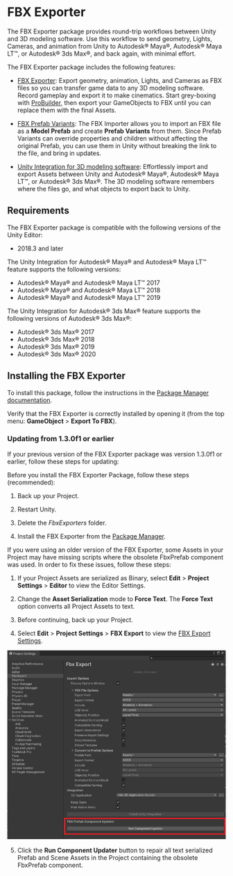 # FBX Exporter 

The FBX Exporter package provides round-trip workflows between Unity and 3D modeling software. Use this workflow to send geometry, Lights, Cameras, and animation from Unity to Autodesk® Maya®, Autodesk® Maya LT™, or Autodesk® 3ds Max®, and back again, with minimal effort.

The FBX Exporter package includes the following features:

* [FBX Exporter](exporting.md): Export geometry, animation, Lights, and Cameras as FBX files so you can transfer game data to any 3D modeling software. Record gameplay and export it to make cinematics. Start grey-boxing with [ProBuilder](https://docs.unity3d.com/Packages/com.unity.probuilder@latest/), then export your GameObjects to FBX until you can replace them with the final Assets.

* [FBX Prefab Variants](prefabs.md): The FBX Importer allows you to import an FBX file as a **Model Prefab** and create **Prefab Variants** from them. Since Prefab Variants can override properties and children without affecting the original Prefab, you can use them in Unity without breaking the link to the file, and bring in updates.
	
* [Unity Integration for 3D modeling software](integration.md): Effortlessly import and export Assets between Unity and Autodesk® Maya®, Autodesk® Maya LT™, or Autodesk® 3ds Max®. The 3D modeling software remembers where the files go, and what objects to export back to Unity.

## Requirements

The FBX Exporter package is compatible with the following versions of the Unity Editor:

* 2018.3 and later

The Unity Integration for Autodesk® Maya® and Autodesk® Maya LT™ feature supports the following versions:

* Autodesk® Maya® and Autodesk® Maya LT™ 2017
* Autodesk® Maya® and Autodesk® Maya LT™ 2018
* Autodesk® Maya® and Autodesk® Maya LT™ 2019

The Unity Integration for Autodesk® 3ds Max® feature supports the following versions of Autodesk® 3ds Max®:

* Autodesk® 3ds Max® 2017
* Autodesk® 3ds Max® 2018
* Autodesk® 3ds Max® 2019
* Autodesk® 3ds Max® 2020

<a name="Repairs_1_3_0f_1"></a>
## Installing the FBX Exporter

To install this package, follow the instructions in the [Package Manager documentation](https://docs.unity3d.com/Manual/upm-ui-install.html).

Verify that the FBX Exporter is correctly installed by opening it (from the top menu: **GameObject** > **Export To FBX**).

### Updating from 1.3.0f1 or earlier

If your previous version of the FBX Exporter package was version 1.3.0f1 or earlier, follow these steps for updating:

Before you install the FBX Exporter Package, follow these steps (recommended):

1. Back up your Project.

2. Restart Unity.

3. Delete the *FbxExporters* folder.

4. Install the FBX Exporter from the [Package Manager](https://docs.unity3d.com/Manual/upm-ui-install.html).

If you were using an older version of the FBX Exporter, some Assets in your Project may have missing scripts where the obsolete FbxPrefab component was used. In order to fix these issues, follow these steps: 

1. If your Project Assets are serialized as Binary, select __Edit__ > __Project Settings__ > __Editor__ to view the Editor Settings. 

2. Change the __Asset Serialization__ mode to __Force Text__. The __Force Text__ option converts all Project Assets to text.

3. Before continuing, back up your Project.

4. Select __Edit__ > __Project Settings__ > __FBX Export__ to view the [FBX Export Settings](options.md).

  ![Run Component Updated button](images/FBXExporter_RunComponentUpdater.png)

5. Click the __Run Component Updater__ button to repair all text serialized Prefab and Scene Assets in the Project containing the obsolete FbxPrefab component.

